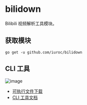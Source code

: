 # bilidown

Bilibili 视频解析工具模块。

## 获取模块

```shell
go get -u github.com/iuroc/bilidown
```

## CLI 工具

![image](https://github.com/user-attachments/assets/d84e898c-8eb7-461e-9c2b-4f0119014636)


- [可执行文件下载](https://github.com/iuroc/bilidown/releases)
- [CLI 工具文档](./cmd/READMD.md)
